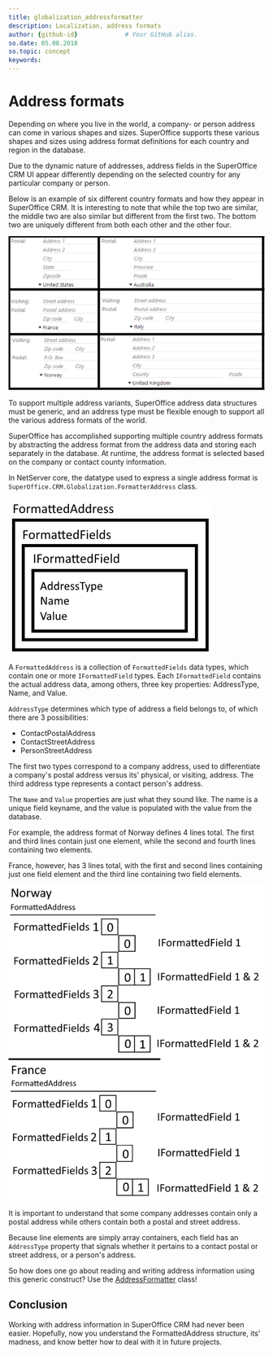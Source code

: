 ```yaml
---
title: globalization_addressformatter
description: Localization, address formats
author: {github-id}             # Your GitHub alias.
so.date: 05.08.2018
so.topic: concept
keywords:
---
```


# Address formats

Depending on where you live in the world, a company- or person address can come in various shapes and sizes. SuperOffice supports these various shapes and sizes using address format definitions for each country and region in the database.

Due to the dynamic nature of addresses, address fields in the SuperOffice CRM UI appear differently depending on the selected country for any particular company or person.

Below is an example of six different country formats and how they appear in SuperOffice CRM. It is interesting to note that while the top two are similar, the middle two are also similar but different from the first two. The bottom two are uniquely different from both each other and the other four.

![Address formats][img1]

To support multiple address variants, SuperOffice address data structures must be generic, and an address type must be flexible enough to support all the various address formats of the world.

SuperOffice has accomplished supporting multiple country address formats by abstracting the address format from the address data and storing each separately in the database. At runtime, the address format is selected based on the company or contact county information.

In NetServer core, the datatype used to express a single address format is `SuperOffice.CRM.Globalization.FormatterAddress` class.

![Localized Address][img2]

A `FormattedAddress` is a collection of `FormattedFields` data types, which contain one or more `IFormattedField` types. Each `IFormattedField` contains the actual address data, among others, three key properties: AddressType, Name, and Value.

`AddressType` determines which type of address a field belongs to, of which there are 3 possibilities:

* ContactPostalAddress
* ContactStreetAddress
* PersonStreetAddress

The first two types correspond to a company address, used to differentiate a company's postal address versus its' physical, or visiting, address. The third address type represents a contact person's address.

The `Name` and `Value` properties are just what they sound like. The name is a unique field keyname, and the value is populated with the value from the database.

For example, the address format of Norway defines 4 lines total. The first and third lines contain just one element, while the second and fourth lines containing two elements.

France, however, has 3 lines total, with the first and second lines containing just one field element and the third line containing two field elements.

![Field array elements][img3]

It is important to understand that some company addresses contain only a postal address while others contain both a postal and street address.

Because line elements are simply array containers, each field has an `AddressType` property that signals whether it pertains to a contact postal or street address, or a person's address.

So how does one go about reading and writing address information using this generic construct? Use the [AddressFormatter][1] class!

## Conclusion

Working with address information in SuperOffice CRM had never been easier. Hopefully, now you understand the FormattedAddress structure, its' madness, and know better how to deal with it in future projects.

<!-- Referenced links -->
[1]: addressformatter.md

<!-- Referenced images -->
[img1]: media/combinedaddresslayouts.png
[img2]: media/formattedaddress.png
[img3]: media/formattedfieldarray.png

